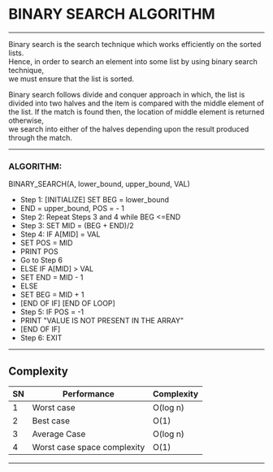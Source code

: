 # BINARY SEARCH ALGORITHM
****

Binary search is the search technique which works efficiently on the sorted lists. <br>
Hence, in order to search an element into some list by using binary search technique, <br>
we must ensure that the list is sorted.<br>

Binary search follows divide and conquer approach in which, the list is divided into two halves and 
the item is compared with the middle element of the list.
If the match is found then, the location of middle element is returned otherwise, <br>
we search into either of the halves depending upon the result produced through the match.   <br>

****
### ALGORITHM:

BINARY_SEARCH(A, lower_bound, upper_bound, VAL)
<ul>
<li>   Step 1: [INITIALIZE] SET BEG = lower_bound
<li>   END = upper_bound, POS = - 1
<li>   Step 2: Repeat Steps 3 and 4 while BEG <=END
<li>   Step 3: SET MID = (BEG + END)/2
<li>   Step 4: IF A[MID] = VAL
<li>   SET POS = MID
<li>   PRINT POS
<li>   Go to Step 6
<li>   ELSE IF A[MID] > VAL
<li>   SET END = MID - 1
<li>   ELSE
<li>   SET BEG = MID + 1
<li>   [END OF IF]
[END    OF LOOP]
<li>   Step 5: IF POS = -1
<li>   PRINT "VALUE IS NOT PRESENT IN THE ARRAY"
<li>   [END OF IF]
<li>    Step 6: EXIT </li>

</ul>

***

## Complexity

|   SN	        | Performance	                       |     Complexity
|---------------|--------------------------------------|---------------
|   1	        | Worst case	                       |  O(log n)     
|   2	        | Best case	                           |  O(1)         
|   3	        | Average Case	                       |  O(log n)     
|   4	        | Worst case space complexity	       |  O(1)         


***